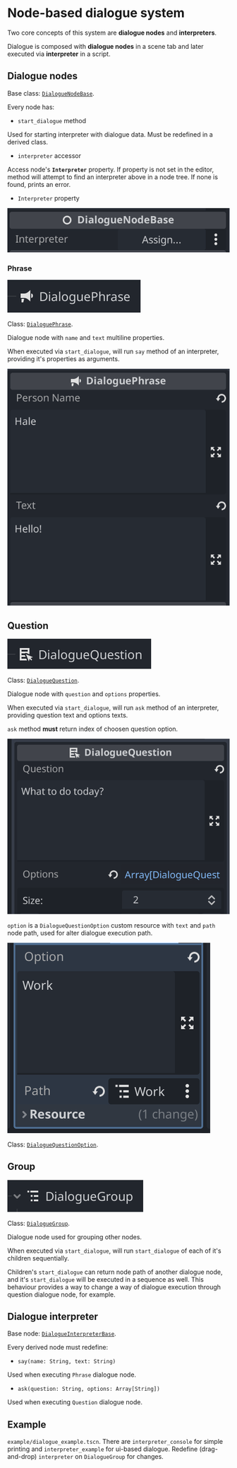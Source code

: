# Node-based dialogue system

Two core concepts of this system are **dialogue nodes** and **interpreters**.

Dialogue is composed with **dialogue nodes** in a scene tab and later executed via **interpreter** in a script.

## Dialogue nodes
Base class: [`DialogueNodeBase`](./dialogue_node_base.gd).

Every node has:
- `start_dialogue` method

Used for starting interpreter with dialogue data.
Must be redefined in a derived class.

- `interpreter` accessor

Access node's **`Interpreter`** property. If property is not set in the editor, method will attempt to find an interpreter above in a node tree. If none is found, prints an error.

- `Interpreter` property

![](./imgs/node_interpreter.png)

### Phrase
![](./imgs/phrase_node.png)

Class: [`DialoguePhrase`](./blocks/dialogue_phrase.gd).

Dialogue node with `name` and `text` multiline properties.

When executed via `start_dialogue`, will run `say` method of an interpreter, providing it's properties as arguments.

![](./imgs/phrase_props.png)

## Question
![](./imgs/question_node.png)

Class: [`DialogueQuestion`](./blocks/dialogue_question.gd).

Dialogue node with `question` and `options` properties.

When executed via `start_dialogue`, will run `ask` method of an interpreter, providing question text and options texts.

`ask` method **must** return index of choosen question option.

![](./imgs/question_props.png)

`option` is a `DialogueQuestionOption` custom resource with `text` and `path` node path, used for alter dialogue execution path.

![](./imgs/question_resource.png)

Class: [`DialogueQuestionOption`](./blocks/dialogue_question_option.gd).

## Group
![](./imgs/group_node.png)

Class: [`DialogueGroup`](./blocks/dialogue_group.gd).

Dialogue node used for grouping other nodes.

When executed via `start_dialogue`, will run `start_dialogue` of each of it's children sequentially.

Children's `start_dialogue` can return node path of another dialogue node, and it's `start_dialogue` will be executed in a sequence as well. This behaviour provides a way to change a way of dialogue execution through question dialogue node, for example.

## Dialogue interpreter
Base node: [`DialogueInterpreterBase`](./dialogue_interpreter_base.gd).

Every derived node must redefine:
- `say(name: String, text: String)`

Used when executing `Phrase` dialogue node.

- `ask(question: String, options: Array[String])`

Used when executing `Question` dialogue node.

## Example
`example/dialogue_example.tscn`.
There are `interpreter_console` for simple printing
and `interpreter_example` for ui-based dialogue.
Redefine (drag-and-drop) `interpreter` on `DialogueGroup` for changes.
